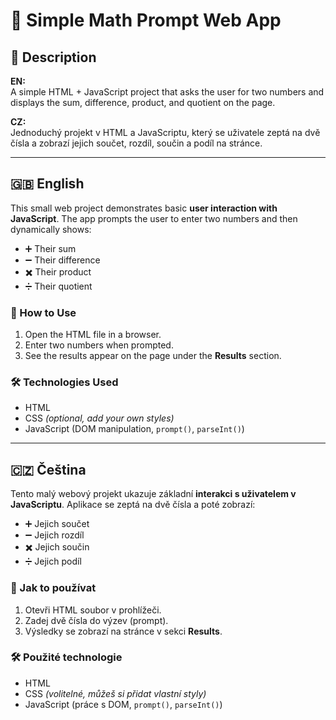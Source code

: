 # 🧮 Simple Math Prompt Web App

## 📝 Description

**EN:**  
A simple HTML + JavaScript project that asks the user for two numbers and displays the sum, difference, product, and quotient on the page.

**CZ:**  
Jednoduchý projekt v HTML a JavaScriptu, který se uživatele zeptá na dvě čísla a zobrazí jejich součet, rozdíl, součin a podíl na stránce.

---

## 🇬🇧 English

This small web project demonstrates basic **user interaction with JavaScript**. The app prompts the user to enter two numbers and then dynamically shows:

- ➕ Their sum  
- ➖ Their difference  
- ✖️ Their product  
- ➗ Their quotient  

### 🚀 How to Use  
1. Open the HTML file in a browser.  
2. Enter two numbers when prompted.  
3. See the results appear on the page under the **Results** section.

### 🛠️ Technologies Used  
- HTML  
- CSS *(optional, add your own styles)*  
- JavaScript (DOM manipulation, `prompt()`, `parseInt()`)

---

## 🇨🇿 Čeština

Tento malý webový projekt ukazuje základní **interakci s uživatelem v JavaScriptu**. Aplikace se zeptá na dvě čísla a poté zobrazí:

- ➕ Jejich součet  
- ➖ Jejich rozdíl  
- ✖️ Jejich součin  
- ➗ Jejich podíl  

### 🚀 Jak to používat  
1. Otevři HTML soubor v prohlížeči.  
2. Zadej dvě čísla do výzev (prompt).  
3. Výsledky se zobrazí na stránce v sekci **Results**.

### 🛠️ Použité technologie  
- HTML  
- CSS *(volitelné, můžeš si přidat vlastní styly)*  
- JavaScript (práce s DOM, `prompt()`, `parseInt()`)
